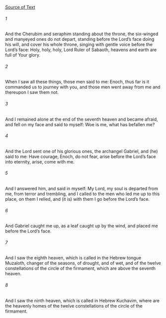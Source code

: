 [Source of Text](https://github.com/scrollmapper/bible_databases_deuterocanonical)

###### 1
And the Cherubim and seraphim standing about the throne, the six-winged and manyeyed ones do not depart, standing before the Lord’s face doing his will, and cover his whole throne, singing with gentle voice before the Lord’s face: Holy, holy, holy, Lord Ruler of Sabaoth, heavens and earth are full of Your glory.

###### 2
When I saw all these things, those men said to me: Enoch, thus far is it commanded us to journey with you, and those men went away from me and thereupon I saw them not.

###### 3
And I remained alone at the end of the seventh heaven and became afraid, and fell on my face and said to myself: Woe is me, what has befallen me?

###### 4
And the Lord sent one of his glorious ones, the archangel Gabriel, and (he) said to me: Have courage, Enoch, do not fear, arise before the Lord’s face into eternity, arise, come with me.

###### 5
And I answered him, and said in myself: My Lord, my soul is departed from me, from terror and trembling, and I called to the men who led me up to this place, on them I relied, and (it is) with them I go before the Lord’s face.

###### 6
And Gabriel caught me up, as a leaf caught up by the wind, and placed me before the Lord’s face.

###### 7
And I saw the eighth heaven, which is called in the Hebrew tongue Muzaloth, changer of the seasons, of drought, and of wet, and of the twelve constellations of the circle of the firmament, which are above the seventh heaven.

###### 8
And I saw the ninth heaven, which is called in Hebrew Kuchavim, where are the heavenly homes of the twelve constellations of the circle of the firmament.